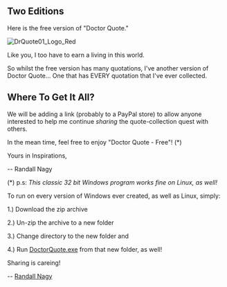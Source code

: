 ## Two Editions

Here is the free version of "Doctor Quote."

![DrQuote01_Logo_Red](https://user-images.githubusercontent.com/19798749/134812303-0ef117bb-9a91-41e8-b10f-79056fafc388.png)

Like you, I too have to earn a living in this world. 

So whilst the free version has many quotations, I've another version of Doctor Quote... One that has EVERY quotation that I've ever collected.

## Where To Get It All?

We will be adding a link (probably to a PayPal store) to allow anyone interested to help me continue *sharing* the quote-collection quest with others. 

In the mean time, feel free to enjoy "Doctor Quote - Free"! (*)

Yours in Inspirations,

-- Randall Nagy


(*) p.s: *This classic 32 bit Windows program works fine on Linux, as well!* 

To run on every version of Windows ever created, as well as Linux, simply:

1.) Download the zip archive

2.) Un-zip the archive to a new folder

3.) Change directory to the new folder and

4.) Run [DoctorQuote.exe](https://github.com/soft9000/DoctorQuote/blob/master/DoctorQuote32/DoctorQuoteFree.zip) from that new folder, as well!


Sharing is careing!

-- [Randall Nagy](http://soft9000.com)

